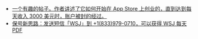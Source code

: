 - [一个有趣的帖子。作者讲述了它如何开始在 App Store 上创业的，直到达到每天收入 3000 美元时，账户被封的经过。](https://x.com/fatbobman/status/1877676062148350354)
- [保号新思路：发送短信「WSJ」到 +1(833)979-0710，可以获得 WSJ 每天 PDF](https://x.com/bluebird0605/status/1877945758852526382)